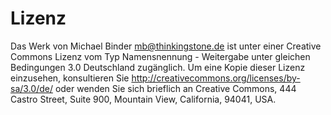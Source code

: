 # Lizenz

Das Werk von Michael Binder <mb@thinkingstone.de> ist unter einer Creative Commons Lizenz vom Typ Namensnennung - Weitergabe unter gleichen Bedingungen 3.0 Deutschland zugänglich. Um eine Kopie dieser Lizenz einzusehen, konsultieren Sie http://creativecommons.org/licenses/by-sa/3.0/de/ oder wenden Sie sich brieflich an Creative Commons, 444 Castro Street, Suite 900, Mountain View, California, 94041, USA.
